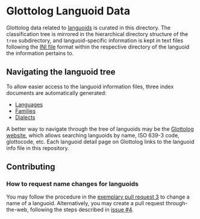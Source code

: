# Glottolog Languoid Data

Glottolog data related to [languoids](http://glottolog.org/meta/glossary#Languoid) is curated in this directory.
The classification tree is mirrored in the hierarchical directory structure of the `tree` subdirectory, and 
languoid-specific information is kept in text files following the [INI file](https://en.wikipedia.org/wiki/INI_file) format
within the respective directory of the languoid the information pertains to.

## Navigating the languoid tree

To allow easier access to the languoid information files, three index documents are automatically generated:

- [Languages](languages.md)
- [Families](families.md)
- [Dialects](dialects.md)

A better way to navigate through the tree of languoids may be the [Glottolog website](http://glottolog.org), which allows
searching languoids by name, ISO 639-3 code, glottocode, etc. Each languoid detail page on Glottolog links to the
languoid info file in this repository.


## Contributing

### How to request name changes for languoids

You may follow the procedure in the [exemplary pull request 3](https://github.com/clld/glottolog/pull/3) to change a name of a languoid. Alternatively, you may create a pull request through-the-web, following the steps described in [issue #4](https://github.com/clld/glottolog/issues/4).
